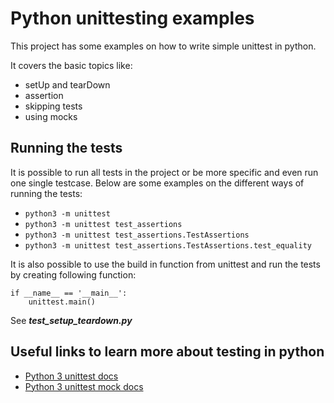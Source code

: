 # Python unittesting examples

This project has some examples on how to write simple unittest in python.

It covers the basic topics like:
- setUp and tearDown 
- assertion
- skipping tests
- using mocks

## Running the tests

It is possible to run all tests in the project or be more specific and even run one single testcase.
Below are some examples on the different ways of running the tests:

- `python3 -m unittest`
- `python3 -m unittest test_assertions`
- `python3 -m unittest test_assertions.TestAssertions`
- `python3 -m unittest test_assertions.TestAssertions.test_equality`

It is also possible to use the build in function from unittest and run the tests by creating following function:
```
if __name__ == '__main__':
    unittest.main()
```

See _**test_setup_teardown.py**_

## Useful links to learn more about testing in python

- [Python 3 unittest docs](https://docs.python.org/3/library/unittest.html)
- [Python 3 unittest mock docs](https://docs.python.org/3/library/unittest.mock.html)
